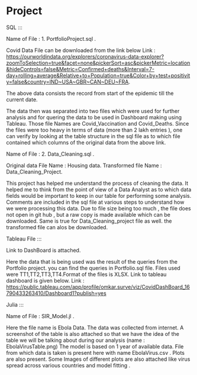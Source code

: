 # Project


SQL :::

Name of File : 1. PortfolioProject.sql  .

Covid Data File can be downloaded from the link below
Link : https://ourworldindata.org/explorers/coronavirus-data-explorer?zoomToSelection=true&facet=none&pickerSort=asc&pickerMetric=location&hideControls=false&Metric=Confirmed+deaths&Interval=7-day+rolling+average&Relative+to+Population=true&Color+by+test+positivity=false&country=IND~USA~GBR~CAN~DEU~FRA.

The above data consists the record from start of the epidemic till the current date.

The data then was separated into two files which were used for further analysis and for quering the data to be used in Dashboard making using Tableau.
Those file Names are Covid_Vaccination and Covid_Deaths. Since the files were too heavy in terms of data (more than 2 lakh entries ), one can verify by looking at the table structure in the sql file as to which file contained which columns of the original data from the above link.

Name of File : 2. Data_Cleaning.sql   .

Original data File Name : Housing data.
Transformed file Name : Data_Cleaning_Project.

This project has helped me understand the process of cleaning the data. It helped me to think from the point of view of a Data Analyst as to which data fields would be important to keep in our table for performing some analysis. Comments are included in the sql file at various steps to understand how we were processing this data.
Due to file size being too much , the file does not open in git hub , but a raw copy is made available which can be downloaded. Same is true for Data_Cleaning_project file as well. the transformed file can alos be downloaded.

Tableau File ::: 

Link to DashBoard is attached.

Here the data that is being used was the result of the queries from the Portfolio project. you can find the queries in Portfolio.sql file.
Files used were TT1,TT2,TT3,TT4.Format of the files is XLSX. Link to tableau dashboard is given below.
Link : https://public.tableau.com/app/profile/omkar.surve/viz/CovidDashBoard_16790433263410/Dashboard1?publish=yes




Julia :::

Name of File : SIR_Model.jl  .

Here the file name is Ebola Data. The data was collected from internet. A screenshot of the table is also attached so that we have the idea of the table we will be talking about during our analysis (name  : EbolaVirusTable.png)
The model is based on 1 year of available data. File from which data is taken is present here with name EbolaVirus.csv .
Plots are also present. Some Images of different plots are also attached like virus spread across various countries and model fitting .
